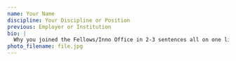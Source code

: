 ```yaml
---
name: Your Name
discipline: Your Discipline or Position
previous: Employer or Institution
bio: |
  Why you joined the Fellows/Inno Office in 2-3 sentences all on one line here.
photo_filename: file.jpg
---
```

